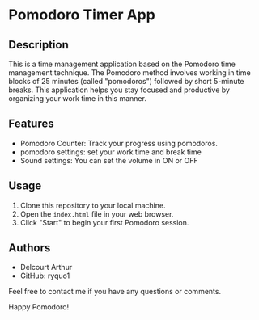# Pomodoro Timer App

## Description
This is a time management application based on the Pomodoro time management technique. The Pomodoro method involves working in time blocks of 25 minutes (called "pomodoros") followed by short 5-minute breaks. 
This application helps you stay focused and productive by organizing your work time in this manner.

## Features
- Pomodoro Counter: Track your progress using pomodoros.
- pomodoro settings: set your work time and break time
- Sound settings: You can set the volume in ON or OFF

## Usage
1. Clone this repository to your local machine.
2. Open the `index.html` file in your web browser.
3. Click "Start" to begin your first Pomodoro session.

## Authors
- Delcourt Arthur
- GitHub: ryquo1

Feel free to contact me if you have any questions or comments.

Happy Pomodoro!

